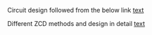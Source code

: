 Circuit design followed from the below link
[text](https://dextrel.net/dextrel-start-page/design-ideas-2/mains-zero-crossing-detector)

Different ZCD methods and design in detail
[text](https://sound-au.com/appnotes/an005.htm#ref)